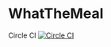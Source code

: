 # WhatTheMeal

Circle CI [![Circle CI](https://circleci.com/gh/WhatTheMealTeam/WhatTheMeal.svg?style=svg)](https://circleci.com/gh/WhatTheMealTeam/WhatTheMeal)
